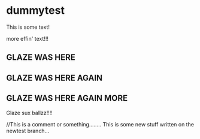 # dummytest

This is some text!

more effin' text!!!

## GLAZE WAS HERE

## GLAZE WAS HERE AGAIN

## GLAZE WAS HERE AGAIN MORE

Glaze sux ballzz!!!!

//This is a comment or something........
This is some new stuff written on the newtest branch...
